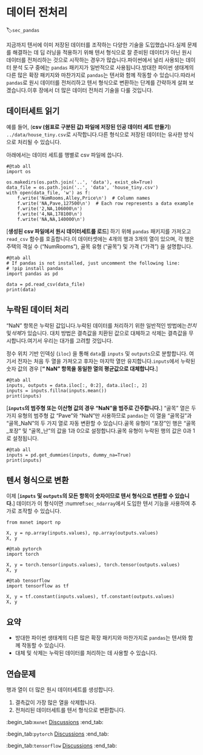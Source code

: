 # 데이터 전처리
:label:`sec_pandas`

지금까지 텐서에 이미 저장된 데이터를 조작하는 다양한 기술을 도입했습니다.실제 문제를 해결하는 데 딥 러닝을 적용하기 위해 텐서 형식으로 잘 준비된 데이터가 아닌 원시 데이터를 전처리하는 것으로 시작하는 경우가 많습니다.파이썬에서 널리 사용되는 데이터 분석 도구 중에는 `pandas` 패키지가 일반적으로 사용됩니다.방대한 파이썬 생태계의 다른 많은 확장 패키지와 마찬가지로 `pandas`는 텐서와 함께 작동할 수 있습니다.따라서 `pandas`로 원시 데이터를 전처리하고 텐서 형식으로 변환하는 단계를 간략하게 살펴 보겠습니다.이후 장에서 더 많은 데이터 전처리 기술을 다룰 것입니다. 

## 데이터세트 읽기

예를 들어, (**csv (쉼표로 구분된 값) 파일에 저장된 인공 데이터 세트 만들기**) `../data/house_tiny.csv`로 시작합니다.다른 형식으로 저장된 데이터는 유사한 방식으로 처리될 수 있습니다. 

아래에서는 데이터 세트를 행별로 csv 파일에 씁니다.

```{.python .input}
#@tab all
import os

os.makedirs(os.path.join('..', 'data'), exist_ok=True)
data_file = os.path.join('..', 'data', 'house_tiny.csv')
with open(data_file, 'w') as f:
    f.write('NumRooms,Alley,Price\n')  # Column names
    f.write('NA,Pave,127500\n')  # Each row represents a data example
    f.write('2,NA,106000\n')
    f.write('4,NA,178100\n')
    f.write('NA,NA,140000\n')
```

[**생성된 csv 파일에서 원시 데이터세트를 로드**] 하기 위해 `pandas` 패키지를 가져오고 `read_csv` 함수를 호출합니다.이 데이터셋에는 4개의 행과 3개의 열이 있으며, 각 행은 주택의 객실 수 (“NumRooms”), 골목 유형 (“골목”) 및 가격 (“가격”) 을 설명합니다.

```{.python .input}
#@tab all
# If pandas is not installed, just uncomment the following line:
# !pip install pandas
import pandas as pd

data = pd.read_csv(data_file)
print(data)
```

## 누락된 데이터 처리

“NaN” 항목은 누락된 값입니다.누락된 데이터를 처리하기 위한 일반적인 방법에는*전치* 및*삭제*가 있습니다. 대치 방법은 결측값을 치환된 값으로 대체하고 삭제는 결측값을 무시합니다.여기서 우리는 대가를 고려할 것입니다. 

정수 위치 기반 인덱싱 (`iloc`) 을 통해 `data`를 `inputs` 및 `outputs`으로 분할합니다. 여기서 전자는 처음 두 열을 가져오고 후자는 마지막 열만 유지합니다.`inputs`에서 누락된 숫자 값의 경우 [**“ NaN” 항목을 동일한 열의 평균값으로 대체합니다.**]

```{.python .input}
#@tab all
inputs, outputs = data.iloc[:, 0:2], data.iloc[:, 2]
inputs = inputs.fillna(inputs.mean())
print(inputs)
```

[**`inputs`의 범주형 또는 이산형 값의 경우 “NaN”을 범주로 간주합니다.**] “골목” 열은 두 가지 유형의 범주형 값 “Pave”와 “NaN”만 사용하므로 `pandas`는 이 열을 “골목길”과 “골목_NaN”의 두 가지 열로 자동 변환할 수 있습니다.골목 유형이 “포장”인 행은 “골목_포장” 및 “골목_난”의 값을 1과 0으로 설정합니다.골목 유형이 누락된 행의 값은 0과 1로 설정됩니다.

```{.python .input}
#@tab all
inputs = pd.get_dummies(inputs, dummy_na=True)
print(inputs)
```

## 텐서 형식으로 변환

이제 [**`inputs` 및 `outputs`의 모든 항목이 숫자이므로 텐서 형식으로 변환할 수 있습니다.**] 데이터가 이 형식이면 :numref:`sec_ndarray`에서 도입한 텐서 기능을 사용하여 추가로 조작할 수 있습니다.

```{.python .input}
from mxnet import np

X, y = np.array(inputs.values), np.array(outputs.values)
X, y
```

```{.python .input}
#@tab pytorch
import torch

X, y = torch.tensor(inputs.values), torch.tensor(outputs.values)
X, y
```

```{.python .input}
#@tab tensorflow
import tensorflow as tf

X, y = tf.constant(inputs.values), tf.constant(outputs.values)
X, y
```

## 요약

* 방대한 파이썬 생태계의 다른 많은 확장 패키지와 마찬가지로 `pandas`는 텐서와 함께 작동할 수 있습니다.
* 대체 및 삭제는 누락된 데이터를 처리하는 데 사용할 수 있습니다.

## 연습문제

행과 열이 더 많은 원시 데이터세트를 생성합니다. 

1. 결측값이 가장 많은 열을 삭제합니다.
2. 전처리된 데이터세트를 텐서 형식으로 변환합니다.

:begin_tab:`mxnet`
[Discussions](https://discuss.d2l.ai/t/28)
:end_tab:

:begin_tab:`pytorch`
[Discussions](https://discuss.d2l.ai/t/29)
:end_tab:

:begin_tab:`tensorflow`
[Discussions](https://discuss.d2l.ai/t/195)
:end_tab:
